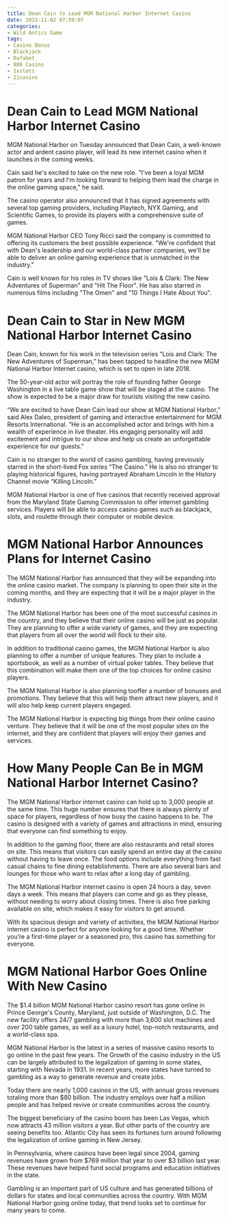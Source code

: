 ```yaml
---
title: Dean Cain to Lead MGM National Harbor Internet Casino
date: 2022-11-02 07:59:07
categories:
- Wild Antics Game
tags:
- Casino Bonus
- Blackjack
- Dafabet
- 888 Casino
- 1xslots
- 21casino
---
```



#  Dean Cain to Lead MGM National Harbor Internet Casino

MGM National Harbor on Tuesday announced that Dean Cain, a well-known actor and ardent casino player, will lead its new internet casino when it launches in the coming weeks.

Cain said he's excited to take on the new role. "I've been a loyal MGM patron for years and I'm looking forward to helping them lead the charge in the online gaming space," he said.

The casino operator also announced that it has signed agreements with several top gaming providers, including Playtech, NYX Gaming, and Scientific Games, to provide its players with a comprehensive suite of games.

MGM National Harbor CEO Tony Ricci said the company is committed to offering its customers the best possible experience. "We're confident that with Dean's leadership and our world-class partner companies, we'll be able to deliver an online gaming experience that is unmatched in the industry."

Cain is well known for his roles in TV shows like "Lois & Clark: The New Adventures of Superman" and "Hit The Floor". He has also starred in numerous films including "The Omen" and "10 Things I Hate About You".

#  Dean Cain to Star in New MGM National Harbor Internet Casino

Dean Cain, known for his work in the television series “Lois and Clark: The New Adventures of Superman,” has been tapped to headline the new MGM National Harbor Internet casino, which is set to open in late 2018.

The 50-year-old actor will portray the role of founding father George Washington in a live table game show that will be staged at the casino. The show is expected to be a major draw for tourists visiting the new casino.

“We are excited to have Dean Cain lead our show at MGM National Harbor,” said Alex Daleo, president of gaming and interactive entertainment for MGM Resorts International. “He is an accomplished actor and brings with him a wealth of experience in live theater. His engaging personality will add excitement and intrigue to our show and help us create an unforgettable experience for our guests.”

Cain is no stranger to the world of casino gambling, having previously starred in the short-lived Fox series “The Casino.” He is also no stranger to playing historical figures, having portrayed Abraham Lincoln in the History Channel movie “Killing Lincoln.”

MGM National Harbor is one of five casinos that recently received approval from the Maryland State Gaming Commission to offer internet gambling services. Players will be able to access casino games such as blackjack, slots, and roulette through their computer or mobile device.

#  MGM National Harbor Announces Plans for Internet Casino

The MGM National Harbor has announced that they will be expanding into the online casino market. The company is planning to open their site in the coming months, and they are expecting that it will be a major player in the industry.

The MGM National Harbor has been one of the most successful casinos in the country, and they believe that their online casino will be just as popular. They are planning to offer a wide variety of games, and they are expecting that players from all over the world will flock to their site.

In addition to traditional casino games, the MGM National Harbor is also planning to offer a number of unique features. They plan to include a sportsbook, as well as a number of virtual poker tables. They believe that this combination will make them one of the top choices for online casino players.

The MGM National Harbor is also planning tooffer a number of bonuses and promotions. They believe that this will help them attract new players, and it will also help keep current players engaged.

The MGM National Harbor is expecting big things from their online casino venture. They believe that it will be one of the most popular sites on the internet, and they are confident that players will enjoy their games and services.

#  How Many People Can Be in MGM National Harbor Internet Casino?

The MGM National Harbor internet casino can hold up to 3,000 people at the same time. This huge number ensures that there is always plenty of space for players, regardless of how busy the casino happens to be. The casino is designed with a variety of games and attractions in mind, ensuring that everyone can find something to enjoy.

In addition to the gaming floor, there are also restaurants and retail stores on site. This means that visitors can easily spend an entire day at the casino without having to leave once. The food options include everything from fast casual chains to fine dining establishments. There are also several bars and lounges for those who want to relax after a long day of gambling.

The MGM National Harbor internet casino is open 24 hours a day, seven days a week. This means that players can come and go as they please, without needing to worry about closing times. There is also free parking available on site, which makes it easy for visitors to get around.

With its spacious design and variety of activities, the MGM National Harbor internet casino is perfect for anyone looking for a good time. Whether you’re a first-time player or a seasoned pro, this casino has something for everyone.

#  MGM National Harbor Goes Online With New Casino

The $1.4 billion MGM National Harbor casino resort has gone online in Prince George's County, Maryland, just outside of Washington, D.C. The new facility offers 24/7 gambling with more than 3,600 slot machines and over 200 table games, as well as a luxury hotel, top-notch restaurants, and a world-class spa.

MGM National Harbor is the latest in a series of massive casino resorts to go online in the past few years. The Growth of the casino industry in the US can be largely attributed to the legalization of gaming in some states, starting with Nevada in 1931. In recent years, more states have turned to gambling as a way to generate revenue and create jobs.

Today there are nearly 1,000 casinos in the US, with annual gross revenues totaling more than $80 billion. The industry employs over half a million people and has helped revive or create communities across the country.

The biggest beneficiary of the casino boom has been Las Vegas, which now attracts 43 million visitors a year. But other parts of the country are seeing benefits too. Atlantic City has seen its fortunes turn around following the legalization of online gaming in New Jersey.

In Pennsylvania, where casinos have been legal since 2004, gaming revenues have grown from $769 million that year to over $3 billion last year. These revenues have helped fund social programs and education initiatives in the state.

Gambling is an important part of US culture and has generated billions of dollars for states and local communities across the country. With MGM National Harbor going online today, that trend looks set to continue for many years to come.